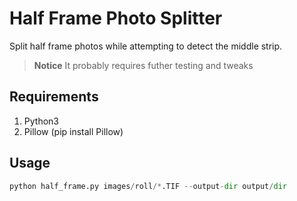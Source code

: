 Half Frame Photo Splitter
=========================

Split half frame photos while attempting to detect the middle strip.

> **Notice**
> It probably requires futher testing and tweaks

## Requirements

1. Python3
2. Pillow (pip install Pillow)

## Usage

```python
python half_frame.py images/roll/*.TIF --output-dir output/dir
```
